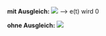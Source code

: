**mit Ausgleich:**
![](Pasted%20image%2020250424094531.png)
--> e(t) wird 0

**ohne Ausgleich:**
![](Pasted%20image%2020250424094610.png)
